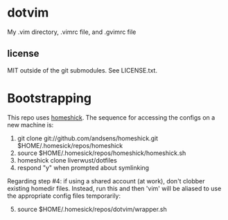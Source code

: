 # dotvim

My .vim directory, .vimrc file, and .gvimrc file

## license

MIT outside of the git submodules. See LICENSE.txt.

# Bootstrapping

This repo uses [homeshick](https://github.com/andsens/homeshick). The
sequence for accessing the configs on a new machine is:

1. git clone git://github.com/andsens/homeshick.git $HOME/.homesick/repos/homeshick
2. source $HOME/.homesick/repos/homeshick/homeshick.sh
3. homeshick clone liverwust/dotfiles
4. respond "y" when prompted about symlinking

Regarding step #4: if using a shared account (at work), don't clobber
existing homedir files. Instead, run this and then 'vim' will be aliased
to use the appropriate config files temporarily:

5. source $HOME/.homesick/repos/dotvim/wrapper.sh
